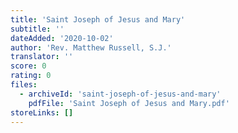 ```yaml
---
title: 'Saint Joseph of Jesus and Mary'
subtitle: ''
dateAdded: '2020-10-02'
author: 'Rev. Matthew Russell, S.J.'
translator: ''
score: 0
rating: 0
files:
  - archiveId: 'saint-joseph-of-jesus-and-mary'
    pdfFile: 'Saint Joseph of Jesus and Mary.pdf'
storeLinks: []
---
```


